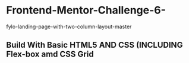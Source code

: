 # Frontend-Mentor-Challenge-6-
fylo-landing-page-with-two-column-layout-master 
## Build With Basic HTML5 AND CSS (INCLUDING Flex-box amd CSS Grid
